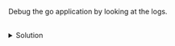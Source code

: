 Debug the go application by looking at the logs.

<br>
<details><summary>Solution</summary>
<br>

```bash
# check the application logs
kubectl logs deployment/goapp-deployment
Error: PORT environment variable not set
```{{exec}}



</details>